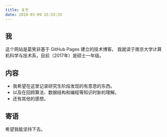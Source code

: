 ```yaml
---
title: 关于
date: 2018-03-09 15:53:33
---
```


## 我

这个网站是葛笑非基于 GitHub Pages 建立的技术博客。
我就读于南京大学计算机科学与技术系，目前（2017年）是硕士一年级。

## 内容

- 我希望在这里记录研究生阶段发现的有意思的东西。
- 以及在回顾算法、数据结构和编程等知识时新的理解。
- 还有其他的感想。

## 寄语

希望我能坚持下去。
